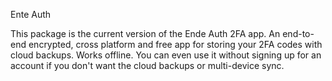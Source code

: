 Ente Auth

This package is the current version of the Ende Auth 2FA app. An end-to-end encrypted, cross platform and free app for storing your 2FA codes with cloud backups. Works offline. You can even use it without signing up for an account if you don't want the cloud backups or multi-device sync.